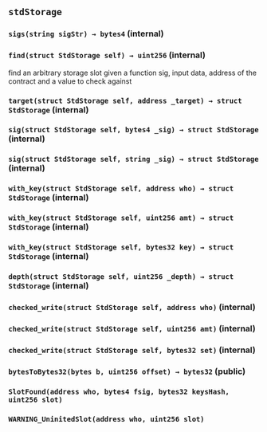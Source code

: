 ## `stdStorage`






### `sigs(string sigStr) → bytes4` (internal)





### `find(struct StdStorage self) → uint256` (internal)

find an arbitrary storage slot given a function sig, input data, address of the contract and a value to check against



### `target(struct StdStorage self, address _target) → struct StdStorage` (internal)





### `sig(struct StdStorage self, bytes4 _sig) → struct StdStorage` (internal)





### `sig(struct StdStorage self, string _sig) → struct StdStorage` (internal)





### `with_key(struct StdStorage self, address who) → struct StdStorage` (internal)





### `with_key(struct StdStorage self, uint256 amt) → struct StdStorage` (internal)





### `with_key(struct StdStorage self, bytes32 key) → struct StdStorage` (internal)





### `depth(struct StdStorage self, uint256 _depth) → struct StdStorage` (internal)





### `checked_write(struct StdStorage self, address who)` (internal)





### `checked_write(struct StdStorage self, uint256 amt)` (internal)





### `checked_write(struct StdStorage self, bytes32 set)` (internal)





### `bytesToBytes32(bytes b, uint256 offset) → bytes32` (public)






### `SlotFound(address who, bytes4 fsig, bytes32 keysHash, uint256 slot)`





### `WARNING_UninitedSlot(address who, uint256 slot)`







